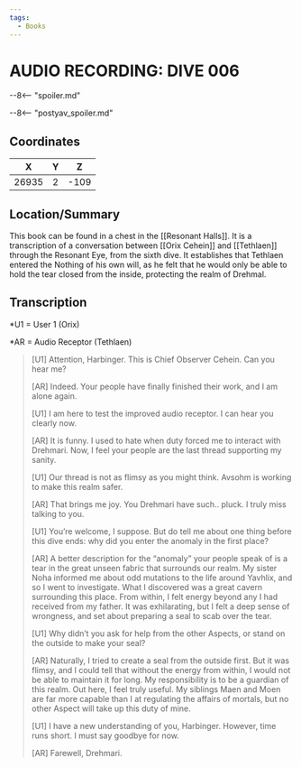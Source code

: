 ```yaml
---
tags:
  - Books
---
```

# AUDIO RECORDING: DIVE 006

--8<-- "spoiler.md"

--8<-- "postyav_spoiler.md"

## Coordinates
| **X** | **Y** | **Z** |
| :---: | :---: | :---: |
| 26935 |   2   | -109  |

## Location/Summary
This book can be found in a chest in the [[Resonant Halls]]. It is a transcription of a conversation between [[Orix Cehein]] and [[Tethlaen]] through the Resonant Eye, from the sixth dive. It establishes that Tethlaen entered the Nothing of his own will, as he felt that he would only be able to hold the tear closed from the inside, protecting the realm of Drehmal.

## Transcription
\*U1 = User 1 (Orix)

\*AR = Audio Receptor (Tethlaen)
> [U1] Attention, Harbinger. This is Chief Observer Cehein. Can you hear me?
>
> [AR] Indeed. Your people have finally finished their work, and I am alone again.
>
> [U1] I am here to test the improved audio receptor. I can hear you clearly now.
>
> [AR] It is funny. I used to hate when duty forced me to interact with Drehmari. Now, I feel your people are the last thread supporting my sanity.
>
> [U1] Our thread is not as flimsy as you might think. Avsohm is working to make this realm safer.
>
> [AR] That brings me joy. You Drehmari have such.. pluck. I truly miss talking to you.
>
> [U1] You’re welcome, I suppose. But do tell me about one thing before this dive ends: why did you enter the anomaly in the first place?
>
> [AR] A better description for the “anomaly” your people speak of is a tear in the great unseen fabric that surrounds our realm. My sister Noha informed me about odd mutations to the life around Yavhlix, and so I went to investigate. What I discovered was a great cavern surrounding this place. From within, I felt energy beyond any I had received from my father. It was exhilarating, but I felt a deep sense of wrongness, and set about preparing a seal to scab over the tear.
>
> [U1] Why didn’t you ask for help from the other Aspects, or stand on the outside to make your seal?
>
> [AR] Naturally, I tried to create a seal from the outside first. But it was flimsy, and I could tell that without the energy from within, I would not be able to maintain it for long. My responsibility is to be a guardian of this realm. Out here, I feel truly useful. My siblings Maen and Moen are far more capable than I at regulating the affairs of mortals, but no other Aspect will take up this duty of mine.
>
> [U1] I have a new understanding of you, Harbinger. However, time runs short. I must say goodbye for now.
>
> [AR] Farewell, Drehmari.
